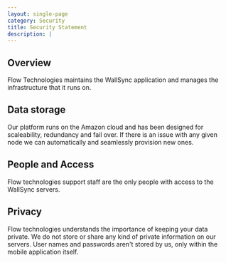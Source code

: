 ```yaml
---
layout: single-page
category: Security
title: Security Statement
description: |
---
```



Overview
--------------------

Flow Technologies maintains the WallSync application and manages the infrastructure that it runs on.


Data storage
--------------------

Our platform runs on the Amazon cloud and has been designed for scaleability, redundancy and fail over.  If there is an
issue with any given node we can automatically and seamlessly provision new ones.

People and Access
--------------------

Flow technologies support staff are the only people with access to the WallSync servers.

Privacy
--------------------

Flow technologies understands the importance of keeping your data private.  We do not store or share any kind of private information
on our servers.  User names and passwords aren't stored by us, only within the mobile application itself.

